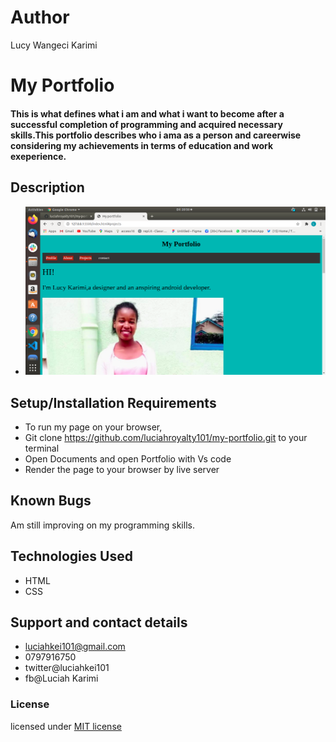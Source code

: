 # Author
Lucy Wangeci Karimi
# My Portfolio
#### This is what defines what i am and what i want to become after a successful completion of programming and acquired necessary skills.This portfolio describes who i ama as a person and careerwise considering my achievements in terms of education and work exeperience.
## Description
* <img src="img/portfolio.png">
## Setup/Installation Requirements
* To run my page on your browser,
* Git clone https://github.com/luciahroyalty101/my-portfolio.git to your terminal
* Open Documents and open Portfolio with Vs code
* Render the page to your browser by live server
## Known Bugs
 Am still improving on my programming skills.
## Technologies Used
* HTML
* CSS
## Support and contact details
* luciahkei101@gmail.com
* 0797916750
* twitter@luciahkei101
* fb@Luciah Karimi
### License
 licensed under [MIT license](LICENSE)
  